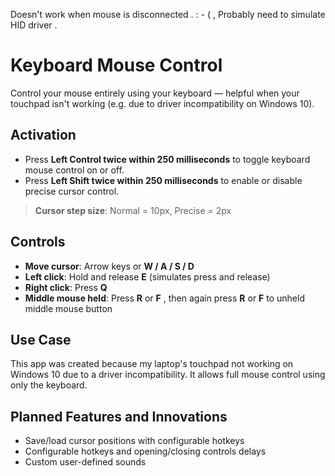 Doesn't work when mouse is disconnected . : - ( , Probably need to simulate HID driver .


# Keyboard Mouse Control

Control your mouse entirely using your keyboard — helpful when your touchpad isn't working (e.g. due to driver incompatibility on Windows 10).

## Activation

- Press **Left Control twice within 250 milliseconds** to toggle keyboard mouse control on or off.
- Press **Left Shift twice within 250 milliseconds** to enable or disable precise cursor control.

> **Cursor step size**: Normal = 10px, Precise = 2px

## Controls

- **Move cursor**: Arrow keys or **W / A / S / D**
- **Left click**: Hold and release **E** (simulates press and release)
- **Right click**: Press **Q**
- **Middle mouse held**: Press **R** or **F** , then again press **R** or **F** to unheld middle mouse button

## Use Case

This app was created because my laptop's touchpad not working on Windows 10 due to a driver incompatibility. It allows full mouse control using only the keyboard.

## Planned Features and Innovations

- Save/load cursor positions with configurable hotkeys
- Configurable hotkeys and opening/closing controls delays
- Custom user-defined sounds  
